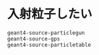 # 入射粒子したい

```{toctree}
geant4-source-particlegun
geant4-source-gps
geant4-source-particletable
```
